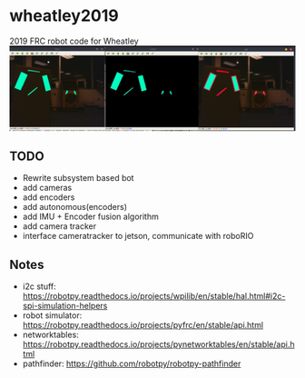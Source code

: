 # wheatley2019
2019 FRC robot code for Wheatley
![pipeline](resources/pipeline.jpeg)

TODO
---
 - Rewrite subsystem based bot
 - add cameras
 - add encoders
 - add autonomous(encoders)
 - add IMU + Encoder fusion algorithm
 - add camera tracker
 - interface cameratracker to jetson, communicate with roboRIO


Notes
---
  - i2c stuff: https://robotpy.readthedocs.io/projects/wpilib/en/stable/hal.html#i2c-spi-simulation-helpers
  - robot simulator: https://robotpy.readthedocs.io/projects/pyfrc/en/stable/api.html
  - networktables: https://robotpy.readthedocs.io/projects/pynetworktables/en/stable/api.html
  - pathfinder: https://github.com/robotpy/robotpy-pathfinder
